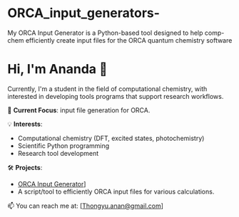 # ORCA_input_generators-
My ORCA Input Generator is a Python-based tool designed to help comp-chem efficiently create input files for the ORCA quantum chemistry software

# Hi, I'm Ananda 👋

Currently, I'm a student in the field of computational chemistry, with interested in developing tools programs
that support research workflows.

🔬 **Current Focus**: input file generation for ORCA.

💡 **Interests**:
- Computational chemistry (DFT, excited states, photochemistry)
- Scientific Python programming
- Research tool development

🛠️ **Projects**:
- [ORCA Input Generator]([(https://github.com/ThongyuCCRL/ORCA_input_generators-/blob/readme-edits/README.md)r)]
- A script/tool to efficiently ORCA input files for various calculations.


📫 You can reach me at: [Thongyu.anan@gmail.com]
